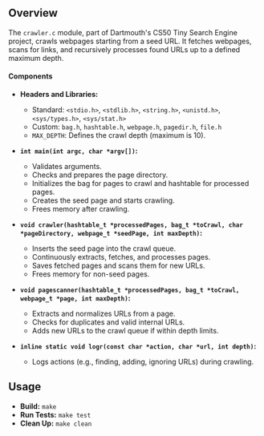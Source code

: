 ## Overview

The `crawler.c` module, part of Dartmouth's CS50 Tiny Search Engine project, crawls webpages starting from a seed URL. It fetches webpages, scans for links, and recursively processes found URLs up to a defined maximum depth.

#### Components

- **Headers and Libraries:**
  - Standard: `<stdio.h>`, `<stdlib.h>`, `<string.h>`, `<unistd.h>`, `<sys/types.h>`, `<sys/stat.h>`
  - Custom: `bag.h`, `hashtable.h`, `webpage.h`, `pagedir.h`, `file.h`
  - `MAX_DEPTH`: Defines the crawl depth (maximum is 10).

- **`int main(int argc, char *argv[])`:**
  - Validates arguments.
  - Checks and prepares the page directory.
  - Initializes the bag for pages to crawl and hashtable for processed pages.
  - Creates the seed page and starts crawling.
  - Frees memory after crawling.

- **`void crawler(hashtable_t *processedPages, bag_t *toCrawl, char *pageDirectory, webpage_t *seedPage, int maxDepth)`:**
  - Inserts the seed page into the crawl queue.
  - Continuously extracts, fetches, and processes pages.
  - Saves fetched pages and scans them for new URLs.
  - Frees memory for non-seed pages.

- **`void pagescanner(hashtable_t *processedPages, bag_t *toCrawl, webpage_t *page, int maxDepth)`:**
  - Extracts and normalizes URLs from a page.
  - Checks for duplicates and valid internal URLs.
  - Adds new URLs to the crawl queue if within depth limits.

- **`inline static void logr(const char *action, char *url, int depth)`:**
  - Logs actions (e.g., finding, adding, ignoring URLs) during crawling.

## Usage

- **Build:** `make`
- **Run Tests:** `make test`
- **Clean Up:** `make clean`
